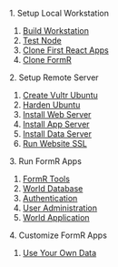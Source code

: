 
<!-- <h>[Introduction                ](/_home.md.md)
-->

<h>1. Setup Local Workstation</h>
 1. [Build Workstation		    ](/Setup/fr0101_Setup-Developer-Workstation.md)  
 2. [Test Node 		        	](/Setup/fr0102_Test-Node.md)             
 3. [Clone First React Apps 	](/Setup/fr0102_First-React-Apps.md)             
 4. [Clone FormR                ](/Setup/fr0103_Clone-FormR.md)										

<h>2. Setup Remote Server</h>
 1. [Create Vultr Ubuntu        ](/Setup/fr0301_Setup-Vultr-Ubuntu.md)
 2. [Harden Ubuntu              ](/Setup/fr0302_Setup-Hardening-Ubuntu.md)
 3. [Install Web Server         ](/Setup/fr0303_Setup-Web-Server-Ubuntu.md)
 4. [Install App Server         ](/Setup/fr0304_Setup-App-Server-Ubuntu.md)
 5. [Install Data Server        ](/Setup/fr0305_Setup-Data-Server-Ubuntu.md)
 6. [Run Website SSL            ](/Setup/fr0306_Setup-Website-SSL-Ubuntu.md)

<!--
 7. [Run First React Apps       ](/Setup/fr0307_Setup-React-Apps-Ubuntu.md)
-->

<h>3. Run FormR Apps</h>
 1. [FormR Tools                ](/FormR/fr0401_FRTools-Setup.md)
 2. [World Database             ](/FormR/fr0401_World-Database-Access.md)
 3. [Authentication             ](/FormR/fr0402_Authentication.md)
 4. [User Administration        ](/FormR/fr0403_User-Administration.md)
 5. [World Application          ](/FormR/fr0404_Complete-World-Application.md)

<h>4. Customize FormR Apps</h>
 1. [Use Your Own Data          ](/FormR/fr0501_Use-Your_Qwn_Data.md)

<!-- 
<h>5. Deploy FormR Apps</h>
 1. [Deploy to Remote Server    ](/FormR/fr0601_Deloy-To-Remote_Server.md)
 -->